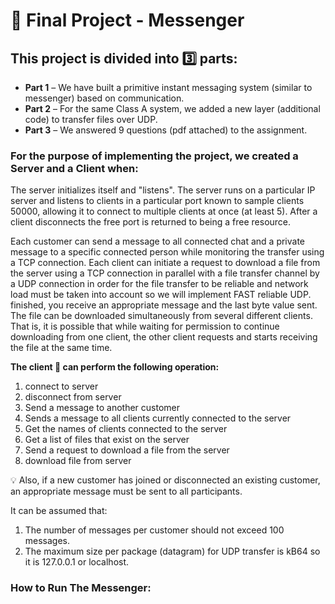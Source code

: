 # **:speech_balloon: Final Project - Messenger**

## This project is divided into 3️⃣ parts:
- **Part 1** – We have built a primitive instant messaging system (similar to messenger) based on communication.
- **Part 2** – For the same Class A system, we added a new layer (additional code) to transfer files over UDP.
- **Part 3** – We answered 9 questions (pdf attached) to the assignment.


### **For the purpose of implementing the project, we created a Server and a Client when:** 
The server initializes itself and "listens".
The server runs on a particular IP server and listens to clients in a particular port known to sample clients 50000,
allowing it to connect to multiple clients at once (at least 5).
After a client disconnects the free port is returned to being a free resource.

Each customer can send a message to all connected chat and a private message to a specific connected person while monitoring the transfer using a TCP connection.
Each client can initiate a request to download a file from the server using a TCP connection in parallel with a file transfer channel by a UDP 
connection in order for the file transfer to be reliable and network load must be taken into account so we will implement FAST reliable UDP. 
finished, you receive an appropriate message and the last byte value sent.
The file can be downloaded simultaneously from several different clients. That is, 
it is possible that while waiting for permission to continue downloading from one client, 
the other client requests and starts receiving the file at the same time.


**The client :busts_in_silhouette: can perform the following operation:**
1. connect to server 
2. disconnect from server
3. Send a message to another customer
4. Sends a message to all clients currently connected to the server
5. Get the names of clients connected to the server
6. Get a list of files that exist on the server
7. Send a request to download a file from the server
8. download file from server

:bulb: Also, if a new customer has joined or disconnected an existing customer, an appropriate message must be sent to all participants.

It can be assumed that:
1. The number of messages per customer should not exceed 100 messages.
2. The maximum size per package (datagram) for UDP transfer is kB64 so it is 127.0.0.1 or localhost.

### **How to Run The Messenger:** 

